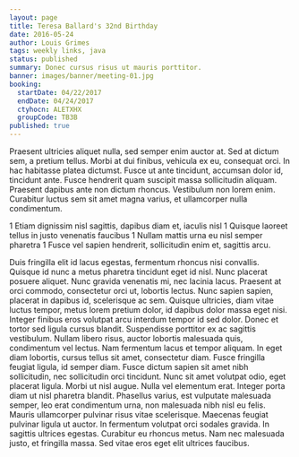 ```yaml
---
layout: page
title: Teresa Ballard's 32nd Birthday
date: 2016-05-24
author: Louis Grimes
tags: weekly links, java
status: published
summary: Donec cursus risus ut mauris porttitor.
banner: images/banner/meeting-01.jpg
booking:
  startDate: 04/22/2017
  endDate: 04/24/2017
  ctyhocn: ALETXHX
  groupCode: TB3B
published: true
---
```

Praesent ultricies aliquet nulla, sed semper enim auctor at. Sed at dictum sem, a pretium tellus. Morbi at dui finibus, vehicula ex eu, consequat orci. In hac habitasse platea dictumst. Fusce ut ante tincidunt, accumsan dolor id, tincidunt ante. Fusce hendrerit quam suscipit massa sollicitudin aliquam. Praesent dapibus ante non dictum rhoncus. Vestibulum non lorem enim. Curabitur luctus sem sit amet magna varius, et ullamcorper nulla condimentum.

1 Etiam dignissim nisl sagittis, dapibus diam et, iaculis nisl
1 Quisque laoreet tellus in justo venenatis faucibus
1 Nullam mattis urna eu nisl semper pharetra
1 Fusce vel sapien hendrerit, sollicitudin enim et, sagittis arcu.

Duis fringilla elit id lacus egestas, fermentum rhoncus nisi convallis. Quisque id nunc a metus pharetra tincidunt eget id nisl. Nunc placerat posuere aliquet. Nunc gravida venenatis mi, nec lacinia lacus. Praesent at orci commodo, consectetur orci ut, lobortis lectus. Nunc sapien sapien, placerat in dapibus id, scelerisque ac sem. Quisque ultricies, diam vitae luctus tempor, metus lorem pretium dolor, id dapibus dolor massa eget nisi. Integer finibus eros volutpat arcu interdum tempor id sed dolor. Donec et tortor sed ligula cursus blandit. Suspendisse porttitor ex ac sagittis vestibulum. Nullam libero risus, auctor lobortis malesuada quis, condimentum vel lectus. Nam fermentum lacus et tempor aliquam. In eget diam lobortis, cursus tellus sit amet, consectetur diam. Fusce fringilla feugiat ligula, id semper diam. Fusce dictum sapien sit amet nibh sollicitudin, nec sollicitudin orci tincidunt. Nunc sit amet volutpat odio, eget placerat ligula.
Morbi ut nisl augue. Nulla vel elementum erat. Integer porta diam ut nisl pharetra blandit. Phasellus varius, est vulputate malesuada semper, leo erat condimentum urna, non malesuada nibh nisl eu felis. Mauris ullamcorper pulvinar risus vitae scelerisque. Maecenas feugiat pulvinar ligula ut auctor. In fermentum volutpat orci sodales gravida. In sagittis ultrices egestas. Curabitur eu rhoncus metus. Nam nec malesuada justo, et fringilla massa. Sed vitae eros eget elit ultrices faucibus.
